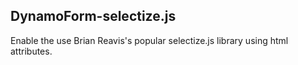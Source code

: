 ## DynamoForm-selectize.js

Enable the use Brian Reavis's popular selectize.js library using html
attributes.